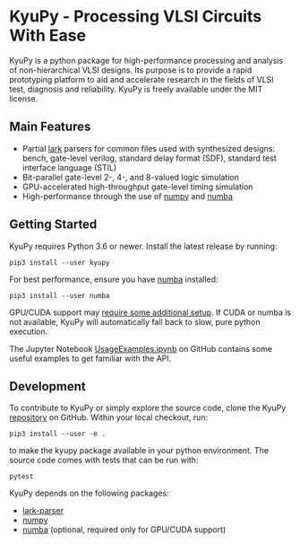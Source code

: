 KyuPy - Processing VLSI Circuits With Ease
==========================================

KyuPy is a python package for high-performance processing and analysis of
non-hierarchical VLSI designs. Its purpose is to provide a rapid prototyping
platform to aid and accelerate research in the fields of VLSI test, diagnosis
and reliability. KyuPy is freely available under the MIT license.


Main Features
-------------

* Partial [lark](https://github.com/lark-parser/lark) parsers for common files used with synthesized designs:
  bench, gate-level verilog, standard delay format (SDF), standard test interface language (STIL)
* Bit-parallel gate-level 2-, 4-, and 8-valued logic simulation
* GPU-accelerated high-throughput gate-level timing simulation
* High-performance through the use of [numpy](https://numpy.org) and [numba](https://numba.pydata.org)


Getting Started
---------------

KyuPy requires Python 3.6 or newer.
Install the latest release by running:
```commandline
pip3 install --user kyupy
```
For best performance, ensure you have [numba](https://pypi.org/project/numba) installed:
```commandline
pip3 install --user numba
```
GPU/CUDA support may [require some additional setup](https://numba.pydata.org/numba-doc/latest/cuda/index.html).
If CUDA or numba is not available, KyuPy will automatically fall back to slow, pure python execution.

The Jupyter Notebook [UsageExamples.ipynb](https://github.com/s-holst/kyupy/blob/main/UsageExamples.ipynb) on GitHub
contains some useful examples to get familiar with the API.


Development
-----------

To contribute to KyuPy or simply explore the source code, clone the KyuPy [repository](https://github.com/s-holst/kyupy) on GitHub.
Within your local checkout, run:
```commandline
pip3 install --user -e .
```
to make the kyupy package available in your python environment.
The source code comes with tests that can be run with:
```
pytest
```

KyuPy depends on the following packages:
* [lark-parser](https://pypi.org/project/lark-parser)
* [numpy](https://pypi.org/project/numpy)
* [numba](https://pypi.org/project/numba) (optional, required only for GPU/CUDA support)
